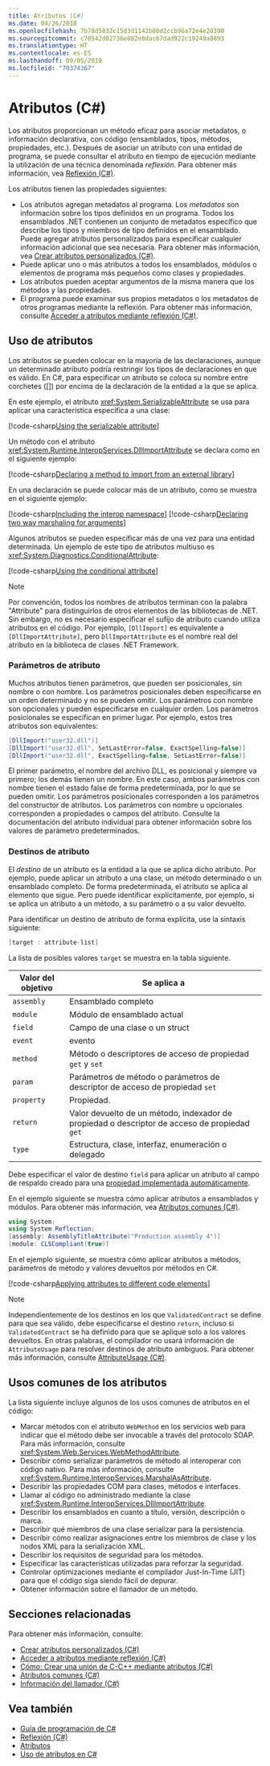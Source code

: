 ```yaml
---
title: Atributos (C#)
ms.date: 04/26/2018
ms.openlocfilehash: 7b78d5832c15d3d1142b80d2ccb96a72e4e20390
ms.sourcegitcommit: c70542d02736e082e8dac67dad922c19249a8893
ms.translationtype: HT
ms.contentlocale: es-ES
ms.lasthandoff: 09/05/2019
ms.locfileid: "70374367"
---
```

# <a name="attributes-c"></a>Atributos (C#)

Los atributos proporcionan un método eficaz para asociar metadatos, o información declarativa, con código (ensamblados, tipos, métodos, propiedades, etc.). Después de asociar un atributo con una entidad de programa, se puede consultar el atributo en tiempo de ejecución mediante la utilización de una técnica denominada *reflexión*. Para obtener más información, vea [Reflexión (C#)](../reflection.md).

Los atributos tienen las propiedades siguientes:

- Los atributos agregan metadatos al programa. Los *metadatos* son información sobre los tipos definidos en un programa. Todos los ensamblados .NET contienen un conjunto de metadatos específico que describe los tipos y miembros de tipo definidos en el ensamblado. Puede agregar atributos personalizados para especificar cualquier información adicional que sea necesaria. Para obtener más información, vea [Crear atributos personalizados (C#)](creating-custom-attributes.md).
- Puede aplicar uno o más atributos a todos los ensamblados, módulos o elementos de programa más pequeños como clases y propiedades.
- Los atributos pueden aceptar argumentos de la misma manera que los métodos y las propiedades.
- El programa puede examinar sus propios metadatos o los metadatos de otros programas mediante la reflexión. Para obtener más información, consulte [Acceder a atributos mediante reflexión (C#)](accessing-attributes-by-using-reflection.md).

## <a name="using-attributes"></a>Uso de atributos

Los atributos se pueden colocar en la mayoría de las declaraciones, aunque un determinado atributo podría restringir los tipos de declaraciones en que es válido. En C#, para especificar un atributo se coloca su nombre entre corchetes ([]) por encima de la declaración de la entidad a la que se aplica.

En este ejemplo, el atributo <xref:System.SerializableAttribute> se usa para aplicar una característica específica a una clase:

[!code-csharp[Using the serializable attribute](../../../../../samples/snippets/csharp/attributes/AttributesOverview.cs#1)]

Un método con el atributo <xref:System.Runtime.InteropServices.DllImportAttribute> se declara como en el siguiente ejemplo:

[!code-csharp[Declaring a method to import from an external library](../../../../../samples/snippets/csharp/attributes/AttributesOverview.cs#2)]

En una declaración se puede colocar más de un atributo, como se muestra en el siguiente ejemplo:

[!code-csharp[Including the interop namespace](../../../../../samples/snippets/csharp/attributes/AttributesOverview.cs#3)]
[!code-csharp[Declaring two way marshaling for arguments](../../../../../samples/snippets/csharp/attributes/AttributesOverview.cs#4)]

Algunos atributos se pueden especificar más de una vez para una entidad determinada. Un ejemplo de este tipo de atributos multiuso es <xref:System.Diagnostics.ConditionalAttribute>:

[!code-csharp[Using the conditional attribute](../../../../../samples/snippets/csharp/attributes/AttributesOverview.cs#5)]

> [!NOTE]
> Por convención, todos los nombres de atributos terminan con la palabra "Attribute" para distinguirlos de otros elementos de las bibliotecas de .NET. Sin embargo, no es necesario especificar el sufijo de atributo cuando utiliza atributos en el código. Por ejemplo, `[DllImport]` es equivalente a `[DllImportAttribute]`, pero `DllImportAttribute` es el nombre real del atributo en la biblioteca de clases .NET Framework.

### <a name="attribute-parameters"></a>Parámetros de atributo

Muchos atributos tienen parámetros, que pueden ser posicionales, sin nombre o con nombre. Los parámetros posicionales deben especificarse en un orden determinado y no se pueden omitir. Los parámetros con nombre son opcionales y pueden especificarse en cualquier orden. Los parámetros posicionales se especifican en primer lugar. Por ejemplo, estos tres atributos son equivalentes:

```csharp
[DllImport("user32.dll")]
[DllImport("user32.dll", SetLastError=false, ExactSpelling=false)]
[DllImport("user32.dll", ExactSpelling=false, SetLastError=false)]
```

El primer parámetro, el nombre del archivo DLL, es posicional y siempre va primero; los demás tienen un nombre. En este caso, ambos parámetros con nombre tienen el estado false de forma predeterminada, por lo que se pueden omitir. Los parámetros posicionales corresponden a los parámetros del constructor de atributos. Los parámetros con nombre u opcionales corresponden a propiedades o campos del atributo. Consulte la documentación del atributo individual para obtener información sobre los valores de parámetro predeterminados.

### <a name="attribute-targets"></a>Destinos de atributo

El *destino* de un atributo es la entidad a la que se aplica dicho atributo. Por ejemplo, puede aplicar un atributo a una clase, un método determinado o un ensamblado completo. De forma predeterminada, el atributo se aplica al elemento que sigue. Pero puede identificar explícitamente, por ejemplo, si se aplica un atributo a un método, a su parámetro o a su valor devuelto.

Para identificar un destino de atributo de forma explícita, use la sintaxis siguiente:

```csharp
[target : attribute-list]
```

La lista de posibles valores `target` se muestra en la tabla siguiente.

|Valor del objetivo|Se aplica a|
|------------------|----------------|
|`assembly`|Ensamblado completo|
|`module`|Módulo de ensamblado actual|
|`field`|Campo de una clase o un struct|
|`event`|evento|
|`method`|Método o descriptores de acceso de propiedad `get` y `set`|
|`param`|Parámetros de método o parámetros de descriptor de acceso de propiedad `set`|
|`property`|Propiedad.|
|`return`|Valor devuelto de un método, indexador de propiedad o descriptor de acceso de propiedad `get`|
|`type`|Estructura, clase, interfaz, enumeración o delegado|

Debe especificar el valor de destino `field` para aplicar un atributo al campo de respaldo creado para una [propiedad implementada automáticamente](../../../properties.md).

En el ejemplo siguiente se muestra cómo aplicar atributos a ensamblados y módulos. Para obtener más información, vea [Atributos comunes (C#)](common-attributes.md).

```csharp
using System;
using System.Reflection;
[assembly: AssemblyTitleAttribute("Production assembly 4")]
[module: CLSCompliant(true)]
```

En el ejemplo siguiente, se muestra cómo aplicar atributos a métodos, parámetros de método y valores devueltos por métodos en C#.

[!code-csharp[Applying attributes to different code elements](../../../../../samples/snippets/csharp/attributes/AttributesOverview.cs#6)]

> [!NOTE]
> Independientemente de los destinos en los que `ValidatedContract` se define para que sea válido, debe especificarse el destino `return`, incluso si `ValidatedContract` se ha definido para que se aplique solo a los valores devueltos. En otras palabras, el compilador no usará información de `AttributeUsage` para resolver destinos de atributo ambiguos. Para obtener más información, consulte [AttributeUsage (C#)](attributeusage.md).

## <a name="common-uses-for-attributes"></a>Usos comunes de los atributos

La lista siguiente incluye algunos de los usos comunes de atributos en el código:

- Marcar métodos con el atributo `WebMethod` en los servicios web para indicar que el método debe ser invocable a través del protocolo SOAP. Para más información, consulte <xref:System.Web.Services.WebMethodAttribute>.
- Describir cómo serializar parámetros de método al interoperar con código nativo. Para más información, consulte <xref:System.Runtime.InteropServices.MarshalAsAttribute>.
- Describir las propiedades COM para clases, métodos e interfaces.
- Llamar al código no administrado mediante la clase <xref:System.Runtime.InteropServices.DllImportAttribute>.
- Describir los ensamblados en cuanto a título, versión, descripción o marca.
- Describir qué miembros de una clase serializar para la persistencia.
- Describir cómo realizar asignaciones entre los miembros de clase y los nodos XML para la serialización XML.
- Describir los requisitos de seguridad para los métodos.
- Especificar las características utilizadas para reforzar la seguridad.
- Controlar optimizaciones mediante el compilador Just-In-Time (JIT) para que el código siga siendo fácil de depurar.
- Obtener información sobre el llamador de un método.

## <a name="related-sections"></a>Secciones relacionadas

Para obtener más información, consulte:

- [Crear atributos personalizados (C#)](creating-custom-attributes.md)  
- [Acceder a atributos mediante reflexión (C#)](accessing-attributes-by-using-reflection.md)  
- [Cómo: Crear una unión de C-C++ mediante atributos (C#)](how-to-create-a-c-cpp-union-by-using-attributes.md)  
- [Atributos comunes (C#)](common-attributes.md)  
- [Información del llamador (C#)](../caller-information.md)  

## <a name="see-also"></a>Vea también

- [Guía de programación de C#](../../index.md)
- [Reflexión (C#)](../reflection.md)
- [Atributos](../../../../standard/attributes/index.md)
- [Uso de atributos en C#](../../../tutorials/attributes.md)
